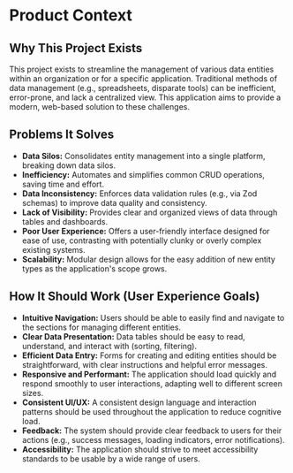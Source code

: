 # Product Context

## Why This Project Exists

This project exists to streamline the management of various data entities within an organization or for a specific application. Traditional methods of data management (e.g., spreadsheets, disparate tools) can be inefficient, error-prone, and lack a centralized view. This application aims to provide a modern, web-based solution to these challenges.

## Problems It Solves

*   **Data Silos:** Consolidates entity management into a single platform, breaking down data silos.
*   **Inefficiency:** Automates and simplifies common CRUD operations, saving time and effort.
*   **Data Inconsistency:** Enforces data validation rules (e.g., via Zod schemas) to improve data quality and consistency.
*   **Lack of Visibility:** Provides clear and organized views of data through tables and dashboards.
*   **Poor User Experience:** Offers a user-friendly interface designed for ease of use, contrasting with potentially clunky or overly complex existing systems.
*   **Scalability:** Modular design allows for the easy addition of new entity types as the application's scope grows.

## How It Should Work (User Experience Goals)

*   **Intuitive Navigation:** Users should be able to easily find and navigate to the sections for managing different entities.
*   **Clear Data Presentation:** Data tables should be easy to read, understand, and interact with (sorting, filtering).
*   **Efficient Data Entry:** Forms for creating and editing entities should be straightforward, with clear instructions and helpful error messages.
*   **Responsive and Performant:** The application should load quickly and respond smoothly to user interactions, adapting well to different screen sizes.
*   **Consistent UI/UX:** A consistent design language and interaction patterns should be used throughout the application to reduce cognitive load.
*   **Feedback:** The system should provide clear feedback to users for their actions (e.g., success messages, loading indicators, error notifications).
*   **Accessibility:** The application should strive to meet accessibility standards to be usable by a wide range of users.
